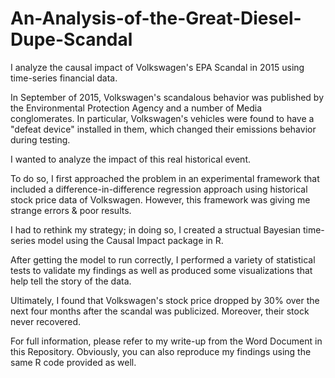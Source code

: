 # An-Analysis-of-the-Great-Diesel-Dupe-Scandal
I analyze the causal impact of Volkswagen's EPA Scandal in 2015 using time-series financial data.

In September of 2015, Volkswagen's scandalous behavior was published by the Environmental Protection Agency and a number of Media conglomerates. 
In particular, Volkswagen's vehicles were found to have a "defeat device" installed in them, which changed their emissions behavior during testing. 

I wanted to analyze the impact of this real historical event.

To do so, I first approached the problem in an experimental framework that included 
a difference-in-difference regression approach using historical stock price data of Volkswagen. However, this framework was giving me strange errors
& poor results.

I had to rethink my strategy; in doing so, I created a structual Bayesian time-series model using the Causal Impact package in R. 

After getting the model to run correctly, I performed a variety of statistical tests to validate my findings as well as produced some visualizations
that help tell the story of the data. 

Ultimately, I found that Volkswagen's stock price dropped by 30% over the next four months after the scandal was publicized. Moreover, their stock
never recovered. 

For full information, please refer to my write-up from the Word Document in this Repository. Obviously, you can also reproduce my findings using the 
same R code provided as well. 
